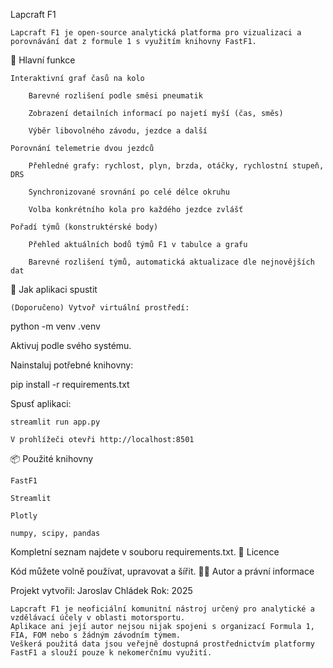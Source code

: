 Lapcraft F1

    Lapcraft F1 je open-source analytická platforma pro vizualizaci a porovnávání dat z formule 1 s využitím knihovny FastF1.

🚦 Hlavní funkce

    Interaktivní graf časů na kolo

        Barevné rozlišení podle směsi pneumatik

        Zobrazení detailních informací po najetí myší (čas, směs)

        Výběr libovolného závodu, jezdce a další

    Porovnání telemetrie dvou jezdců

        Přehledné grafy: rychlost, plyn, brzda, otáčky, rychlostní stupeň, DRS

        Synchronizované srovnání po celé délce okruhu

        Volba konkrétního kola pro každého jezdce zvlášť

    Pořadí týmů (konstruktérské body)

        Přehled aktuálních bodů týmů F1 v tabulce a grafu

        Barevné rozlišení týmů, automatická aktualizace dle nejnovějších dat

🏁 Jak aplikaci spustit

    (Doporučeno) Vytvoř virtuální prostředí:

python -m venv .venv

Aktivuj podle svého systému.

Nainstaluj potřebné knihovny:

pip install -r requirements.txt

Spusť aplikaci:

    streamlit run app.py

    V prohlížeči otevři http://localhost:8501

📦 Použité knihovny

    FastF1

    Streamlit

    Plotly

    numpy, scipy, pandas

Kompletní seznam najdete v souboru requirements.txt.
📝 Licence

Kód můžete volně používat, upravovat a šířit.
👨‍💻 Autor a právní informace

Projekt vytvořil: Jaroslav Chládek
Rok: 2025

    Lapcraft F1 je neoficiální komunitní nástroj určený pro analytické a vzdělávací účely v oblasti motorsportu.
    Aplikace ani její autor nejsou nijak spojeni s organizací Formula 1, FIA, FOM nebo s žádným závodním týmem.
    Veškerá použitá data jsou veřejně dostupná prostřednictvím platformy FastF1 a slouží pouze k nekomerčnímu využití.